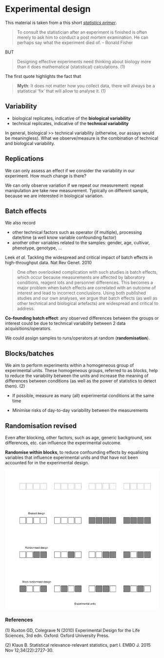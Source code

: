 # Experimental design

This material is taken from a this short
[*statistics primer*](https://github.com/lgatto/statistics-primer).

> To consult the statistician after an experiment is finished is often
> merely to ask him to conduct a post mortem examination. He can
> perhaps say what the experiment died of. – Ronald Fisher

BUT

> Designing effective experiments need thinking about biology more
> than it does mathematical (statistical) calculations. (1)

The first quote highlights the fact that

> **Myth**: It does not matter how you collect data, there will always be
> a statistical ‘fix’ that will allow to analyse it. (1)

## Variability

- biological replicates, indicative of the **biological variability**
- technical replicates, indicative of the **technical variability**

In general, biological >> technical variability (otherwise, our assays
would be meaningless). What we observe/measure is the combination of
technical and biological variability.

## Replications

We can only assess an effect if we consider the variability in our
experiment. How much change is there?

We can only observe variation if we repeat our measurement: repeat
manipulation are take new measurement. Typically on different sample,
because we are interested in biological variation.

## Batch effects

We also record

- other technical factors such as operator (if multiple), processing
  date/time (a well know variable confounding factor)
- another other variables related to the samples: gender, age,
  cultivar, phenotype, genotype, ...

Leek *et al.* Tackling the widespread and critical impact of batch
effects in high-throughput data. Nat Rev Genet. 2010

> One often overlooked complication with such studies is batch
> effects, which occur because measurements are affected by laboratory
> conditions, reagent lots and personnel differences. This becomes a
> major problem when batch effects are correlated with an outcome of
> interest and lead to incorrect conclusions. Using both published
> studies and our own analyses, we argue that batch effects (as well
> as other technical and biological artefacts) are widespread and
> critical to address.

**Co-founding batch effect**: any observed differences between the
groups or interest could be due to technical variability between 2
data acquisitions/operators.

We could assign samples to runs/operators at random
(**randomisation**).

## Blocks/batches

We aim to perform experiments within a homogeneous group of
experimental units. These homogeneous groups, referred to as blocks,
help to reduce the variability between the units and increase the
meaning of differences between conditions (as well as the power of
statistics to detect them). (2)

- If possible, measure as many (all) experimental conditions at the same time

- Minimise risks of day-to-day variability between the measurements

## Randomisation revised

Even after blocking, other factors, such as age, generic background,
sex differences, etc. can influence the experimental outcome.

**Randomise within blocks**, to reduce confounding effects by
equalising variables that influence experimental units and that have
not been accounted for in the experimental design.

![experimental designs](../img/moredesigns.png)


### References

(1) Ruxton GD, Colegrave N (2010) Experimental Design for the Life
Sciences, 3rd edn. Oxford: Oxford University Press.

(2) Klaus B. Statistical relevance-relevant statistics, part I. EMBO
J. 2015 Nov 12;34(22):2727-30.
